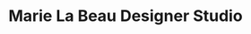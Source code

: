 ---
title: "Marie La Beau Designer Studio"
url: /gilroy/marie-la-beau-designer-studio/
shop: tailor
---